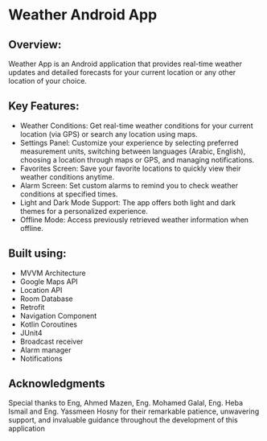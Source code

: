# Weather Android App

## Overview:
Weather App is an Android application that provides real-time weather updates and detailed forecasts for your current location or any other location of your choice.

## Key Features:

- Weather Conditions: Get real-time weather conditions for your current location (via GPS) or search any location using maps.
- Settings Panel: Customize your experience by selecting preferred measurement units, switching between languages (Arabic, English), choosing a location through maps or GPS, and managing notifications.
- Favorites Screen: Save your favorite locations to quickly view their weather conditions anytime.
- Alarm Screen: Set custom alarms to remind you to check weather conditions at specified times.
- Light and Dark Mode Support: The app offers both light and dark themes for a personalized experience.
- Offline Mode: Access previously retrieved weather information when offline.

## Built using:

- MVVM Architecture
- Google Maps API
- Location API
- Room Database
- Retrofit
- Navigation Component
- Kotlin Coroutines
- JUnit4
- Broadcast receiver
- Alarm manager
- Notifications
  
## Acknowledgments

Special thanks to  Eng, Ahmed Mazen, Eng. Mohamed Galal, Eng. Heba Ismail and Eng. Yassmeen Hosny for their remarkable patience, unwavering support, and invaluable guidance throughout the development of this application

